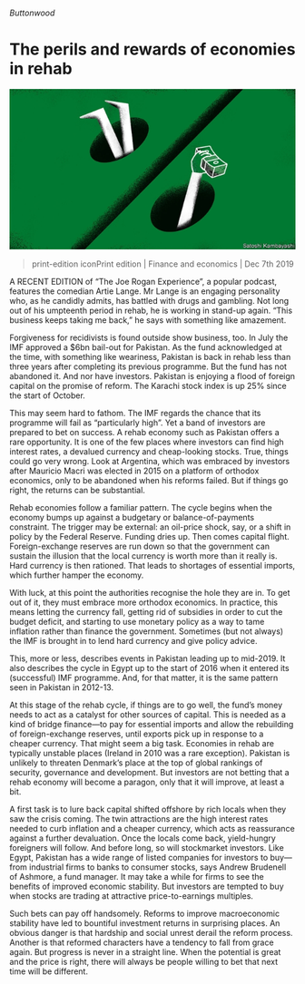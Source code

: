 ###### Buttonwood

# The perils and rewards of economies in rehab 

![image](images/20191207_FND006_0.jpg) 

> print-edition iconPrint edition | Finance and economics | Dec 7th 2019 

A RECENT EDITION of “The Joe Rogan Experience”, a popular podcast, features the comedian Artie Lange. Mr Lange is an engaging personality who, as he candidly admits, has battled with drugs and gambling. Not long out of his umpteenth period in rehab, he is working in stand-up again. “This business keeps taking me back,” he says with something like amazement. 

Forgiveness for recidivists is found outside show business, too. In July the IMF approved a $6bn bail-out for Pakistan. As the fund acknowledged at the time, with something like weariness, Pakistan is back in rehab less than three years after completing its previous programme. But the fund has not abandoned it. And nor have investors. Pakistan is enjoying a flood of foreign capital on the promise of reform. The Karachi stock index is up 25% since the start of October. 

This may seem hard to fathom. The IMF regards the chance that its programme will fail as “particularly high”. Yet a band of investors are prepared to bet on success. A rehab economy such as Pakistan offers a rare opportunity. It is one of the few places where investors can find high interest rates, a devalued currency and cheap-looking stocks. True, things could go very wrong. Look at Argentina, which was embraced by investors after Mauricio Macri was elected in 2015 on a platform of orthodox economics, only to be abandoned when his reforms failed. But if things go right, the returns can be substantial. 

Rehab economies follow a familiar pattern. The cycle begins when the economy bumps up against a budgetary or balance-of-payments constraint. The trigger may be external: an oil-price shock, say, or a shift in policy by the Federal Reserve. Funding dries up. Then comes capital flight. Foreign-exchange reserves are run down so that the government can sustain the illusion that the local currency is worth more than it really is. Hard currency is then rationed. That leads to shortages of essential imports, which further hamper the economy. 

With luck, at this point the authorities recognise the hole they are in. To get out of it, they must embrace more orthodox economics. In practice, this means letting the currency fall, getting rid of subsidies in order to cut the budget deficit, and starting to use monetary policy as a way to tame inflation rather than finance the government. Sometimes (but not always) the IMF is brought in to lend hard currency and give policy advice. 

This, more or less, describes events in Pakistan leading up to mid-2019. It also describes the cycle in Egypt up to the start of 2016 when it entered its (successful) IMF programme. And, for that matter, it is the same pattern seen in Pakistan in 2012-13. 

At this stage of the rehab cycle, if things are to go well, the fund’s money needs to act as a catalyst for other sources of capital. This is needed as a kind of bridge finance—to pay for essential imports and allow the rebuilding of foreign-exchange reserves, until exports pick up in response to a cheaper currency. That might seem a big task. Economies in rehab are typically unstable places (Ireland in 2010 was a rare exception). Pakistan is unlikely to threaten Denmark’s place at the top of global rankings of security, governance and development. But investors are not betting that a rehab economy will become a paragon, only that it will improve, at least a bit. 

A first task is to lure back capital shifted offshore by rich locals when they saw the crisis coming. The twin attractions are the high interest rates needed to curb inflation and a cheaper currency, which acts as reassurance against a further devaluation. Once the locals come back, yield-hungry foreigners will follow. And before long, so will stockmarket investors. Like Egypt, Pakistan has a wide range of listed companies for investors to buy—from industrial firms to banks to consumer stocks, says Andrew Brudenell of Ashmore, a fund manager. It may take a while for firms to see the benefits of improved economic stability. But investors are tempted to buy when stocks are trading at attractive price-to-earnings multiples. 

Such bets can pay off handsomely. Reforms to improve macroeconomic stability have led to bountiful investment returns in surprising places. An obvious danger is that hardship and social unrest derail the reform process. Another is that reformed characters have a tendency to fall from grace again. But progress is never in a straight line. When the potential is great and the price is right, there will always be people willing to bet that next time will be different. 


